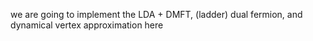 we are going to implement the LDA + DMFT, (ladder) dual fermion, and dynamical vertex approximation here
